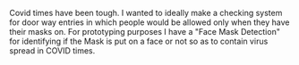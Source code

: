 Covid times have been tough. I wanted to ideally make a checking system for door way entries in which people would be allowed only when they have their masks on. For prototyping purposes I have a "Face Mask Detection" for identifying if the Mask is put on a face or not so as to contain virus spread in COVID times.
